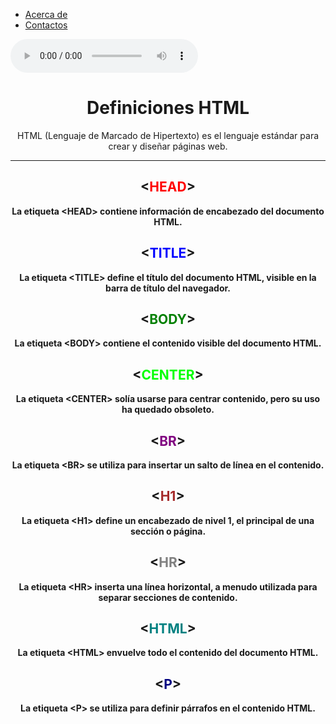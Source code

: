 <html lang="es">
<nav class="menu">
  <ul>
    <li><a href="file:///C:/Users/willi/Videos/Captures/acerca%20de%20mi.HTML">Acerca de</a></li>
    <li><a href="file:///C:/Users/willi/Downloads/pagina%20de%20servicio.HTML">Contactos</a></li>
  </ul>
</nav>
<!DOCTYPE html>
<html lang="es">
<body>
<!DOCTYPE html>
<html lang="es">
<head>
    <meta charset="UTF-8">
    <meta name="viewport" content="width=device-width, initial-scale=1.0">
</head>
<body>
    <audio controls>
        <source src="honored.mp3" type="audio/mpeg">
    </audio>
</body>
</html>

</body>
</html>

   <meta charset="UTF-8">
    <title>Definiciones HTML</title>
<body background="https://static.vecteezy.com/system/resources/previews/007/169/244/non_2x/seamless-pattern-with-cute-cats-head-cartoon-flat-design-on-pink-striped-background-vector.jpg"
</head>
<body>
    <center>
        <h1>Definiciones HTML</h1>
        <p>HTML (Lenguaje de Marcado de Hipertexto) es el lenguaje estándar para crear y diseñar páginas web.</p>
        <hr>
  <H2>&lt;<B><FONT COLOR="red">HEAD</FONT>&gt;</H2>
        <p>La etiqueta &lt;HEAD&gt; contiene información de encabezado del documento HTML.</p>
        <H2>&lt;<B><FONT COLOR="blue">TITLE</FONT>&gt;</H2>
        <p>La etiqueta &lt;TITLE&gt; define el título del documento HTML, visible en la barra de título del navegador.</p>
        <H2>&lt;<B><FONT COLOR="green">BODY</FONT>&gt;</H2>
        <p>La etiqueta &lt;BODY&gt; contiene el contenido visible del documento HTML.</p>
        <H2>&lt;<B><FONT COLOR="lime">CENTER</FONT>&gt;</H2>
        <p>La etiqueta &lt;CENTER&gt; solía usarse para centrar contenido, pero su uso ha quedado obsoleto.</p>
        <H2>&lt;<B><FONT COLOR="purple">BR</FONT>&gt;</H2>
        <p>La etiqueta &lt;BR&gt; se utiliza para insertar un salto de línea en el contenido.</p>
       <H2>&lt;<B><FONT COLOR="brown">H1</FONT>&gt;</H2>
        <p>La etiqueta &lt;H1&gt; define un encabezado de nivel 1, el principal de una sección o página.</p>
        <H2>&lt;<B><FONT COLOR="gray">HR</FONT>&gt;</H2>
        <p>La etiqueta &lt;HR&gt; inserta una línea horizontal, a menudo utilizada para separar secciones de contenido.</p>
        <H2>&lt;<B><FONT COLOR="teal">HTML</FONT>&gt;</H2>
        <p>La etiqueta &lt;HTML&gt; envuelve todo el contenido del documento HTML.</p>
        <H2>&lt;<B><FONT COLOR="navy">P</FONT>&gt;</H2>
        <p>La etiqueta &lt;P&gt; se utiliza para definir párrafos en el contenido HTML.</p>
        <br>
    </center>
</body>
</html>
